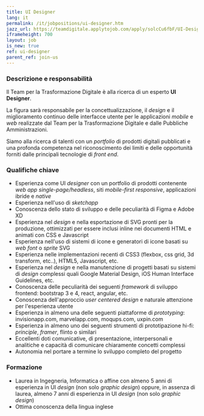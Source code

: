 ```yaml
---
title: UI Designer
lang: it
permalink: /it/jobpositions/ui-designer.htm
jazz_url: https://teamdigitale.applytojob.com/apply/solcCu6fbF/UI-Designer
iframeheight: 700
layout: job
is_new: true
ref: ui-designer
parent_ref: join-us
---
```


### Descrizione e responsabilità
Il Team per la Trasformazione Digitale è alla ricerca di un esperto **UI Designer**.

La figura sarà responsabile per la concettualizzazione, il *design* e il miglioramento continuo delle interfacce utente per le applicazioni *mobile* e *web* realizzate dal Team per la Trasformazione Digitale e dalle Pubbliche Amministrazioni.

Siamo alla ricerca di talenti con un *portfolio* di prodotti digitali pubblicati e una profonda competenza nel riconoscimento dei limiti e delle opportunità forniti dalle principali tecnologie di *front end*.


### Qualifiche chiave
- Esperienza come UI *designer* con un portfolio di prodotti contenente *web app single-page/headless*, siti *mobile-first responsive*, applicazioni ibride e *native*
- Esperienza nell'uso di *sketchapp*
- Conoscenza dello stato di sviluppo e delle peculiarità di Figma e Adobe XD
- Esperienza nel *design* e nella esportazione di SVG pronti per la produzione, ottimizzati per essere inclusi inline nei documenti HTML e animati con CSS e Javascript
- Esperienza nell'uso di sistemi di icone e generatori di icone basati su *web font* o *sprite* SVG
- Esperienza nelle implementazioni recenti di CSS3 (flexbox, css grid, 3d transform, etc..), HTML5, Javascript, etc.
- Esperienza nel *design* e nella manutenzione di progetti basati su sistemi di *design* complessi quali Google Material Design, iOS Human Interface Guidelines, etc.
- Conoscenza delle peculiarità dei seguenti *framework* di sviluppo frontend: bootstrap 3 e 4, react, angular, etc.
- Conoscenza dell'approccio *user centered design* e naturale attenzione per l'esperienza utente
- Esperienza in almeno una delle seguenti piattaforme di *prototyping*: invisionapp.com, marvelapp.com, moqups.com, uxpin.com
- Esperienza in almeno uno dei seguenti strumenti di prototipazione hi-fi: *principle*, *framer*, flinto o similari
- Eccellenti doti comunicative, di presentazione, interpersonali e analitiche e capacità di comunicare chiaramente concetti complessi
- Autonomia nel portare a termine lo sviluppo completo del progetto



### Formazione
- Laurea in Ingegneria, Informatica o affine con almeno 5 anni di esperienza in UI *design* (non solo *graphic design*) oppure, in assenza di laurea, almeno 7 anni di esperienza in UI *design* (non solo *graphic design*)
- Ottima conoscenza della lingua inglese

